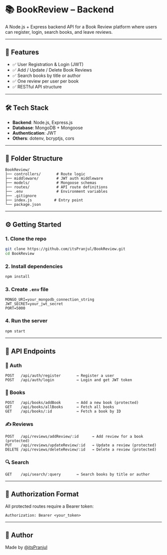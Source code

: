 # 📚 BookReview – Backend

A Node.js + Express backend API for a Book Review platform where users can register, login, search books, and leave reviews.

---

## 🚀 Features

- ✅ User Registration & Login (JWT)
- ✅ Add / Update / Delete Book Reviews
- ✅ Search books by title or author
- ✅ One review per user per book
- ✅ RESTful API structure

---

## 🛠️ Tech Stack

- **Backend**: Node.js, Express.js
- **Database**: MongoDB + Mongoose
- **Authentication**: JWT
- **Others**: dotenv, bcryptjs, cors

---

## 📁 Folder Structure

```
BookReview/
├── controllers/       # Route logic
├── middleware/        # JWT auth middleware
├── models/            # Mongoose schemas
├── routes/            # API route definitions
├── .env               # Environment variables
├── .gitignore
├── index.js          # Entry point
└── package.json
```

---

## ⚙️ Getting Started

### 1. Clone the repo

```bash
git clone https://github.com/itsPranjul/BookReview.git
cd BookReview
```

### 2. Install dependencies

```bash
npm install
```

### 3. Create `.env` file

```env
MONGO_URI=your_mongodb_connection_string
JWT_SECRET=your_jwt_secret
PORT=5000
```

### 4. Run the server

```bash
npm start
```

---

## 📮 API Endpoints

### 🔐 Auth

```
POST   /api/auth/register       → Register a user
POST   /api/auth/login          → Login and get JWT token
```

### 📘 Books

```
POST   /api/books/addBook       → Add a new book (protected)
GET    /api/books/allBooks      → Fetch all books
GET    /api/books/:id           → Fetch a book by ID
```

### ✍️ Reviews

```
POST   /api/reviews/addReview/:id      → Add review for a book (protected)
PUT    /api/reviews/updateReview/:id   → Update a review (protected)
DELETE /api/reviews/deleteReview/:id   → Delete a review (protected)
```

### 🔍 Search

```
GET    /api/search/:query       → Search books by title or author
```

---

## 🔐 Authorization Format

All protected routes require a Bearer token:

```
Authorization: Bearer <your_token>
```

---

## 👤 Author

Made by [@itsPranjul](https://github.com/itsPranjul)


